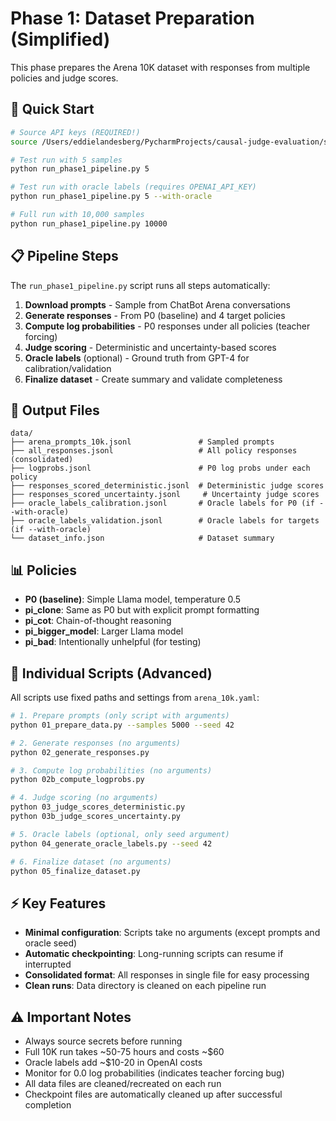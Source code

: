 # Phase 1: Dataset Preparation (Simplified)

This phase prepares the Arena 10K dataset with responses from multiple policies and judge scores.

## 🚀 Quick Start

```bash
# Source API keys (REQUIRED!)
source /Users/eddielandesberg/PycharmProjects/causal-judge-evaluation/set_secrets.sh

# Test run with 5 samples
python run_phase1_pipeline.py 5

# Test run with oracle labels (requires OPENAI_API_KEY)
python run_phase1_pipeline.py 5 --with-oracle

# Full run with 10,000 samples
python run_phase1_pipeline.py 10000
```

## 📋 Pipeline Steps

The `run_phase1_pipeline.py` script runs all steps automatically:

1. **Download prompts** - Sample from ChatBot Arena conversations
2. **Generate responses** - From P0 (baseline) and 4 target policies  
3. **Compute log probabilities** - P0 responses under all policies (teacher forcing)
4. **Judge scoring** - Deterministic and uncertainty-based scores
5. **Oracle labels** (optional) - Ground truth from GPT-4 for calibration/validation
6. **Finalize dataset** - Create summary and validate completeness

## 🎯 Output Files

```
data/
├── arena_prompts_10k.jsonl               # Sampled prompts
├── all_responses.jsonl                   # All policy responses (consolidated)
├── logprobs.jsonl                        # P0 log probs under each policy
├── responses_scored_deterministic.jsonl  # Deterministic judge scores
├── responses_scored_uncertainty.jsonl     # Uncertainty judge scores
├── oracle_labels_calibration.jsonl       # Oracle labels for P0 (if --with-oracle)
├── oracle_labels_validation.jsonl        # Oracle labels for targets (if --with-oracle)
└── dataset_info.json                     # Dataset summary
```

## 📊 Policies

- **P0 (baseline)**: Simple Llama model, temperature 0.5
- **pi_clone**: Same as P0 but with explicit prompt formatting
- **pi_cot**: Chain-of-thought reasoning
- **pi_bigger_model**: Larger Llama model
- **pi_bad**: Intentionally unhelpful (for testing)

## 🔧 Individual Scripts (Advanced)

All scripts use fixed paths and settings from `arena_10k.yaml`:

```bash
# 1. Prepare prompts (only script with arguments)
python 01_prepare_data.py --samples 5000 --seed 42

# 2. Generate responses (no arguments)
python 02_generate_responses.py

# 3. Compute log probabilities (no arguments)
python 02b_compute_logprobs.py

# 4. Judge scoring (no arguments)
python 03_judge_scores_deterministic.py
python 03b_judge_scores_uncertainty.py

# 5. Oracle labels (optional, only seed argument)
python 04_generate_oracle_labels.py --seed 42

# 6. Finalize dataset (no arguments)
python 05_finalize_dataset.py
```

## ⚡ Key Features

- **Minimal configuration**: Scripts take no arguments (except prompts and oracle seed)
- **Automatic checkpointing**: Long-running scripts can resume if interrupted
- **Consolidated format**: All responses in single file for easy processing
- **Clean runs**: Data directory is cleaned on each pipeline run

## ⚠️ Important Notes

- Always source secrets before running
- Full 10K run takes ~50-75 hours and costs ~$60
- Oracle labels add ~$10-20 in OpenAI costs
- Monitor for 0.0 log probabilities (indicates teacher forcing bug)
- All data files are cleaned/recreated on each run
- Checkpoint files are automatically cleaned up after successful completion